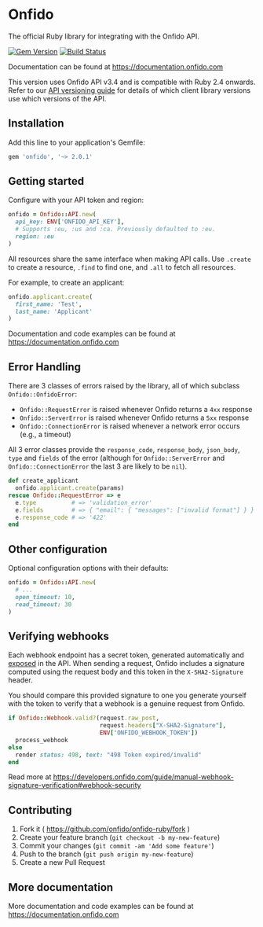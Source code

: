 # Onfido

The official Ruby library for integrating with the Onfido API.

[![Gem Version](https://badge.fury.io/rb/onfido.svg)](http://badge.fury.io/rb/onfido)
[![Build Status](https://travis-ci.org/onfido/onfido-ruby.svg?branch=master)](https://travis-ci.org/onfido/onfido-ruby)

Documentation can be found at https://documentation.onfido.com

This version uses Onfido API v3.4 and is compatible with Ruby 2.4 onwards. Refer to our [API versioning guide](https://developers.onfido.com/guide/api-versioning-policy#client-libraries) for details of which client library versions use which versions of the API.

## Installation

Add this line to your application's Gemfile:

```ruby
gem 'onfido', '~> 2.0.1'
```

## Getting started

Configure with your API token and region:

```ruby
onfido = Onfido::API.new(
  api_key: ENV['ONFIDO_API_KEY'],
  # Supports :eu, :us and :ca. Previously defaulted to :eu.
  region: :eu
)
```

All resources share the same interface when making API calls. Use `.create` to create a resource, `.find` to find one, and `.all` to fetch all resources.

For example, to create an applicant:

```ruby
onfido.applicant.create(
  first_name: 'Test',
  last_name: 'Applicant'
)
```

Documentation and code examples can be found at https://documentation.onfido.com

## Error Handling

There are 3 classes of errors raised by the library, all of which subclass `Onfido::OnfidoError`:

- `Onfido::RequestError` is raised whenever Onfido returns a `4xx` response
- `Onfido::ServerError` is raised whenever Onfido returns a `5xx` response
- `Onfido::ConnectionError` is raised whenever a network error occurs (e.g., a timeout)

All 3 error classes provide the `response_code`, `response_body`, `json_body`, `type` and `fields` of the error (although for `Onfido::ServerError` and `Onfido::ConnectionError` the last 3 are likely to be `nil`).

```ruby
def create_applicant
  onfido.applicant.create(params)
rescue Onfido::RequestError => e
  e.type          # => 'validation_error'
  e.fields        # => { "email": { "messages": ["invalid format"] } }
  e.response_code # => '422'
end
```

## Other configuration

Optional configuration options with their defaults:

```ruby
onfido = Onfido::API.new(
  # ...
  open_timeout: 10,
  read_timeout: 30
)
```

## Verifying webhooks

Each webhook endpoint has a secret token, generated automatically and [exposed](https://documentation.onfido.com/#register-webhook) in the API. When sending a request, Onfido includes a signature computed using the request body and this token in the `X-SHA2-Signature` header.

You should compare this provided signature to one you generate yourself with the token to verify that a webhook is a genuine request from Onfido.

```ruby
if Onfido::Webhook.valid?(request.raw_post,
                          request.headers["X-SHA2-Signature"],
                          ENV['ONFIDO_WEBHOOK_TOKEN'])
  process_webhook
else
  render status: 498, text: "498 Token expired/invalid"
end
```

Read more at https://developers.onfido.com/guide/manual-webhook-signature-verification#webhook-security

## Contributing

1. Fork it ( https://github.com/onfido/onfido-ruby/fork )
2. Create your feature branch (`git checkout -b my-new-feature`)
3. Commit your changes (`git commit -am 'Add some feature'`)
4. Push to the branch (`git push origin my-new-feature`)
5. Create a new Pull Request

## More documentation

More documentation and code examples can be found at https://documentation.onfido.com
